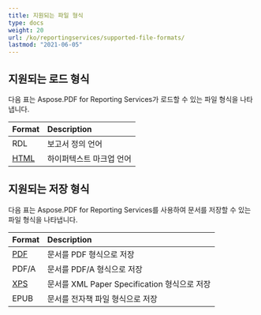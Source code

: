 ```yaml
---
title: 지원되는 파일 형식
type: docs
weight: 20
url: /ko/reportingservices/supported-file-formats/
lastmod: "2021-06-05"
---
```


## 지원되는 로드 형식

다음 표는 Aspose.PDF for Reporting Services가 로드할 수 있는 파일 형식을 나타냅니다.

|**Format**|**Description**|
| :- | :- |
|RDL|보고서 정의 언어|
|[HTML](https://docs.fileformat.com/web/html/)|하이퍼텍스트 마크업 언어|

## 지원되는 저장 형식

다음 표는 Aspose.PDF for Reporting Services를 사용하여 문서를 저장할 수 있는 파일 형식을 나타냅니다.

|**Format**|**Description**|
| :- | :- |
|[PDF](https://docs.fileformat.com/pdf/)|문서를 PDF 형식으로 저장|
|PDF/A |문서를 PDF/A 형식으로 저장|
|[XPS](https://docs.fileformat.com/page-description-language/xps/)|문서를 XML Paper Specification 형식으로 저장|
|EPUB|문서를 전자책 파일 형식으로 저장|